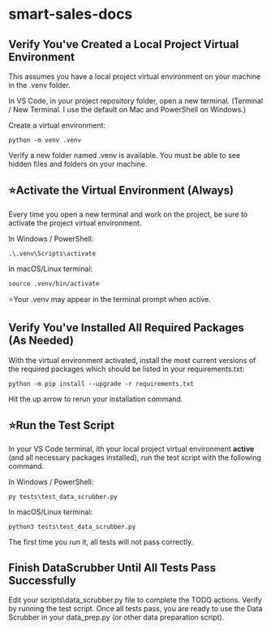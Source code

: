 # smart-sales-docs

## Verify You've Created a Local Project Virtual Environment

This assumes you have a local project virtual environment on your machine in the .venv folder. 

In VS Code, in your project repository folder, open a new terminal. (Terminal / New Terminal. I use the default on Mac and PowerShell on Windows.)

Create a virtual environment:
```shell
python -m venv .venv
```

Verify a new folder named .venv is available. You must be able to see hidden files and folders on your machine. 

## ⭐Activate the Virtual Environment (Always)

Every time you open a new terminal and work on the project, be sure to activate the project virtual environment. 

In Windows / PowerShell:

```shell
.\.venv\Scripts\activate
```

In macOS/Linux terminal:

```shell
source .venv/bin/activate
```
⭐Your .venv may appear in the terminal prompt when active. 

## Verify You've Installed All Required Packages (As Needed)

With the virtual environment activated, install the most current versions of the required packages which should be listed in your requirements.txt:

```shell
python -m pip install --upgrade -r requirements.txt
```

Hit the up arrow to rerun your installation command.

## ⭐Run the Test Script

In your VS Code terminal, 
ith your local project virtual environment **active** (and all necessary packages installed),
run the test script with the following command. 

In Windows / PowerShell:

```shell
py tests\test_data_scrubber.py
```


In macOS/Linux terminal:

```shell
python3 tests\test_data_scrubber.py
```

The first time you run it, all tests will not pass correctly. 

## Finish DataScrubber Until All Tests Pass Successfully

Edit your scripts\data_scrubber.py file to complete the TODO actions. Verify by running the test script. 
Once all tests pass, you are ready to use the Data Scrubber in your data_prep.py (or other data preparation script). 


